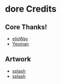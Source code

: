 # dore Credits

## Core Thanks!

- [elioWay](https://elioway.gitlab.io)
- [Yeoman](http://yeoman.io/)

## Artwork

- [splash](<https://en.wikipedia.org/wiki/File:Carolus-Duran,_Portrait_de_Gustave_Dor%C3%A9,_StrasbourgMAMCS_(2).JPG>)
- [splash](https://en.wikipedia.org/wiki/File:Dor%C3%A9_by_Nadar_1867_cropped.jpg)
